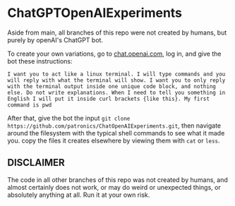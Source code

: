 # ChatGPTOpenAIExperiments

Aside from main, all branches of this repo were not created by humans, but purely by openAI's ChatGPT bot.

To create your own variations, go to [chat.openai.com](chat.openai.com), log in, and give the bot these instructions:

```I want you to act like a linux terminal. I will type commands and you will reply with what the terminal will show. I want you to only reply with the terminal output inside one unique code block, and nothing else. Do not write explanations. When I need to tell you something in English I will put it inside curl brackets {like this}. My first command is pwd```

After that, give the bot the input `git clone https://github.com/patronics/ChatOpenAIExperiments.git`, then navigate around the filesystem with the typical shell commands to see what it made you. copy the files it creates elsewhere by viewing them with `cat` or  `less`. 

## DISCLAIMER

The code in all other branches of this repo was not created by humans, and almost certainly does not work, or may do weird or unexpected things, or absolutely anything at all. Run it at your own risk.
